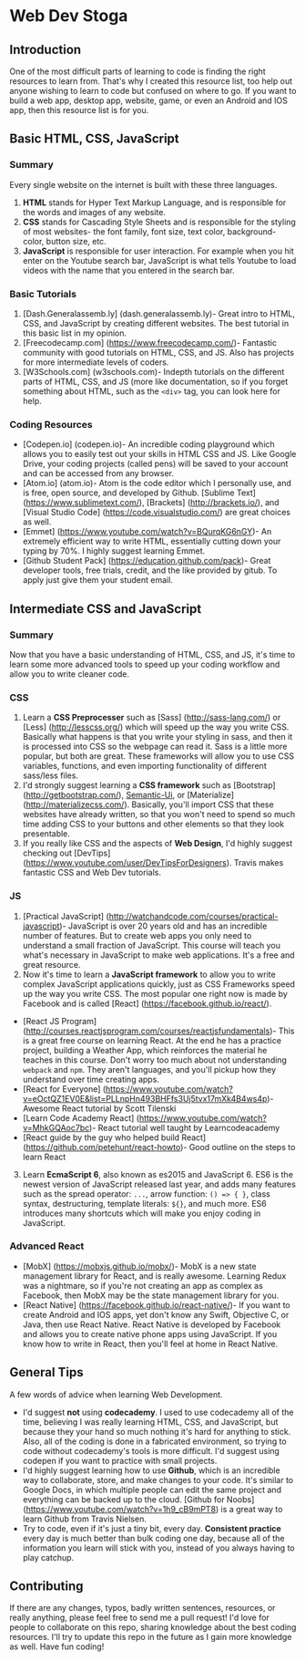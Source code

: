 # Web Dev Stoga

## Introduction
One of the most difficult parts of learning to code is finding the right resources to learn from. 
That's why I created this resource list, too help out anyone wishing to learn to code but confused on where to go.
If you want to build a web app, desktop app, website, game, or even an Android and IOS app, then this resource list is for you.

## Basic HTML, CSS, JavaScript

### Summary
Every single website on the internet is built with these three languages.

1. **HTML** stands for Hyper Text Markup Language, and is responsible for the words and images of any website. 
2. **CSS** stands for  Cascading Style Sheets and is responsible for the styling of most websites- the font family, font size, text color, background-color, button size, etc. 
3. **JavaScript** is responsible for user interaction. For example when you hit enter on the Youtube search bar, JavaScript is what tells Youtube to load videos with the name that you entered in the search bar.

### Basic Tutorials
1. [Dash.Generalassemb.ly] (dash.generalassemb.ly)- Great intro to HTML, CSS, and JavaScript by creating different websites. The best tutorial in this basic list in my opinion.
2. [Freecodecamp.com] (https://www.freecodecamp.com/)- Fantastic community with good tutorials on HTML, CSS, and JS. Also has projects for more intermediate levels of coders.
3. [W3Schools.com] (w3schools.com)- Indepth tutorials on the different parts of HTML, CSS, and JS (more like documentation, so if you forget something about HTML, such as the `<div>` tag, you can look here for help.

### Coding Resources
+ [Codepen.io] (codepen.io)- An incredible coding playground which allows you to easily test out your skills in HTML CSS and JS. Like Google Drive, your coding projects (called pens) will be saved to your account and can be accessed from any browser.
+ [Atom.io] (atom.io)- Atom is the code editor which I personally use, and is free, open source, and developed by Github. [Sublime Text] (https://www.sublimetext.com/), [Brackets] (http://brackets.io/), and [Visual Studio Code] (https://code.visualstudio.com/) are great choices as well. 
+ [Emmet] (https://www.youtube.com/watch?v=BQurqKG6nGY)- An extremely efficient way to write HTML, essentially cutting down your typing by 70%. I highly suggest learning Emmet.
+ [Github Student Pack] (https://education.github.com/pack)- Great developer tools, free trials, credit, and the like provided by gitub. To apply just give them your student email.

## Intermediate CSS and JavaScript

### Summary
Now that you have a basic understanding of HTML, CSS, and JS, it's time to learn some more advanced tools to speed up your coding workflow and allow you to write cleaner code.

### CSS
1. Learn a **CSS Preprocesser** such as [Sass] (http://sass-lang.com/) or [Less] (http://lesscss.org/) which will speed up the way you write CSS. Basically what happens is that you write your styling in sass, and then it is processed into CSS so the webpage can read it. Sass is a little more popular, but both are great. These frameworks will allow you to use CSS variables, functions, and even importing functionality of different sass/less files. 
2. I'd strongly suggest learning a **CSS framework** such as [Bootstrap] (http://getbootstrap.com/), [Semantic-Ui](http://semantic-ui.com/), or [Materialize] (http://materializecss.com/). Basically, you'll import CSS that these websites have already written, so that you won't need to spend so much time adding CSS to your buttons and other elements so that they look presentable.
3. If you really like CSS and the aspects of **Web Design**, I'd highly suggest checking out [DevTips] (https://www.youtube.com/user/DevTipsForDesigners). Travis makes fantastic CSS and Web Dev tutorials.

### JS
1. [Practical JavaScript] (http://watchandcode.com/courses/practical-javascript)- JavaScript is over 20 years old and has an incredible number of features. But to create web apps you only need to understand a small fraction of JavaScript. This course will teach you what's necessary in JavaScript to make web applications. It's a free and great resource.
2. Now it's time to learn a **JavaScript framework** to allow you to write complex JavaScript applications quickly, just as CSS Frameworks speed up the way you write CSS. The most popular one right now is made by Facebook and is called [React] (https://facebook.github.io/react/). 
  * [React JS Program] (http://courses.reactjsprogram.com/courses/reactjsfundamentals)- This is a great free course on learning React. At the end he has a practice project, building a Weather App, which reinforces the material he teaches in this course. Don't worry too much about not understanding `webpack` and `npm`. They aren't languages, and you'll pickup how they understand over time creating apps.
  * [React for Everyone] (https://www.youtube.com/watch?v=eOctQZ1EV0E&list=PLLnpHn493BHFfs3Uj5tvx17mXk4B4ws4p)- Awesome React tutorial by Scott Tilenski
  * [Learn Code Academy React] (https://www.youtube.com/watch?v=MhkGQAoc7bc)- React tutorial well taught by Learncodeacademy
  * [React guide by the guy who helped build React] (https://github.com/petehunt/react-howto)- Good outline on the steps to learn React
3. Learn **EcmaScript 6**, also known as es2015 and JavaScript 6. ES6 is the newest version of JavaScript released last year, and adds many features such as the spread operator: `...`, arrow function: `() => { }`, class syntax, destructuring, template literals: `${}`, and much more. ES6 introduces many shortcuts which will make you enjoy coding in JavaScript.

### Advanced React
+ [MobX] (https://mobxjs.github.io/mobx/)- MobX is a new state management library for React, and is really awesome. Learning Redux was a nightmare, so if you're not creating an app as complex as Facebook, then MobX may be the state management library for you.  
+ [React Native] (https://facebook.github.io/react-native/)- If you want to create Android and IOS apps, yet don't know any Swift, Objective C, or Java, then use React Native. React Native is developed by Facebook and allows you to create native phone apps using JavaScript. If you know how to write in React, then you'll feel at home in React Native.

## General Tips
A few words of advice when learning Web Development.
+ I'd suggest **not** using **codecademy**. I used to use codecademy all of the time, believing I was really learning HTML, CSS, and JavaScript, but because they your hand so much nothing it's hard for anything to stick. Also, all of the coding is done in a fabricated environment, so trying to code without codecademy's tools is more difficult. I'd suggest using codepen if you want to practice with small projects. 
+ I'd highly suggest learning how to use **Github**, which is an incredible way to collaborate, store, and make changes to your code. It's similar to Google Docs, in which multiple people can edit the same project and everything can be backed up to the cloud. [Github for Noobs] (https://www.youtube.com/watch?v=1h9_cB9mPT8) is a great way to learn Github from Travis Nielsen.
+ Try to code, even if it's just a tiny bit, every day. **Consistent practice** every day is much better than bulk coding one day, because all of the information you learn will stick with you, instead of you always having to play catchup.

## Contributing
If there are any changes, typos, badly written sentences, resources, or really anything, please feel free to send me a pull request! I'd love for people to collaborate on this repo, sharing knowledge about the best coding resources. I'll try to update this repo in the future as I gain more knowledge as well. Have fun coding! 
